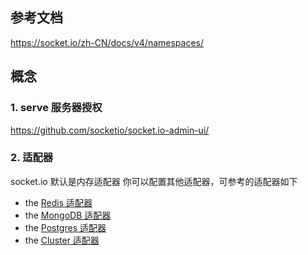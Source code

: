 ## 参考文档
https://socket.io/zh-CN/docs/v4/namespaces/



## 概念
### 1. serve 服务器授权
https://github.com/socketio/socket.io-admin-ui/


### 2. 适配器
socket.io 默认是内存适配器 你可以配置其他适配器，可参考的适配器如下
-   the [Redis 适配器](https://socket.io/zh-CN/docs/v4/redis-adapter/)
-   the [MongoDB 适配器](https://socket.io/zh-CN/docs/v4/mongo-adapter/)
-   the [Postgres 适配器](https://socket.io/zh-CN/docs/v4/postgres-adapter/)
-   the [Cluster 适配器](https://socket.io/zh-CN/docs/v4/cluster-adapter/)